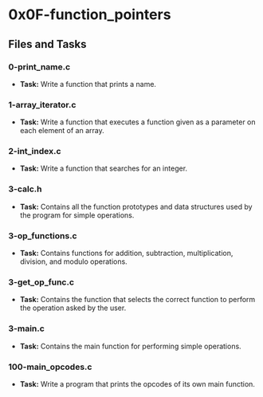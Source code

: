 # 0x0F-function_pointers

## Files and Tasks

### 0-print_name.c
- **Task:** Write a function that prints a name.

### 1-array_iterator.c
- **Task:** Write a function that executes a function given as a parameter on each element of an array.

### 2-int_index.c
- **Task:** Write a function that searches for an integer.

### 3-calc.h
- **Task:** Contains all the function prototypes and data structures used by the program for simple operations.

### 3-op_functions.c
- **Task:** Contains functions for addition, subtraction, multiplication, division, and modulo operations.

### 3-get_op_func.c
- **Task:** Contains the function that selects the correct function to perform the operation asked by the user.

### 3-main.c
- **Task:** Contains the main function for performing simple operations.

### 100-main_opcodes.c
- **Task:** Write a program that prints the opcodes of its own main function.

